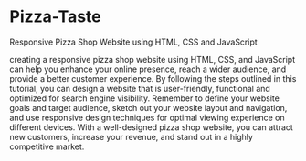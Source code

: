 # Pizza-Taste
Responsive Pizza Shop Website using HTML, CSS and JavaScript


creating a responsive pizza shop website using HTML, CSS, and JavaScript can help you enhance your online presence, reach a wider audience, and provide a better customer experience. By following the steps outlined in this tutorial, you can design a website that is user-friendly, functional and optimized for search engine visibility. Remember to define your website goals and target audience, sketch out your website layout and navigation, and use responsive design techniques for optimal viewing experience on different devices. With a well-designed pizza shop website, you can attract new customers, increase your revenue, and stand out in a highly competitive market.
